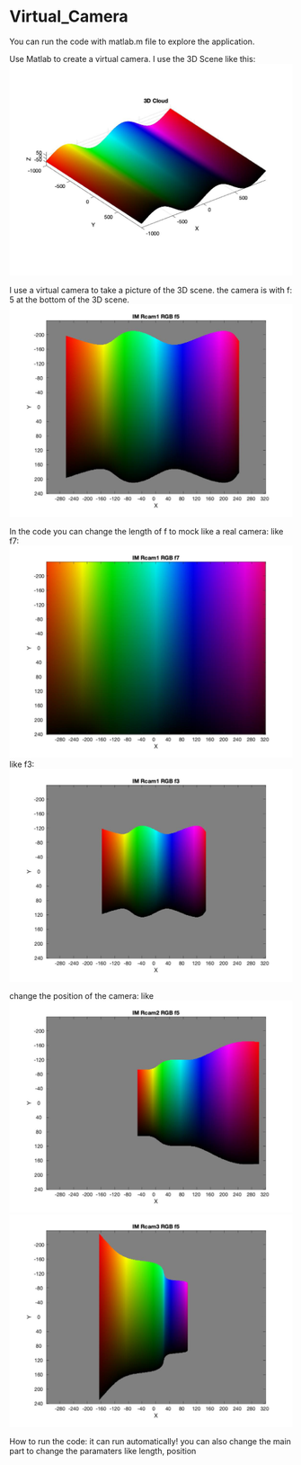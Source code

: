 # Virtual_Camera
You can run the code with matlab.m file to explore the application.

Use Matlab to create a virtual camera.
I use the 3D Scene like this:
![scence-rgb](scence-rgb.jpg)

I use a virtual camera to take a picture of the 3D scene.
the camera is with f: 5 at the bottom of the 3D scene.
![IM_Rcam1_RGB_f5](IM_Rcam1_RGB_f5.jpg)

In the code you can change the length of f to mock like a real camera:
like f7:
![IM_Rcam1_RGB_f7](IM_Rcam1_RGB_f7.jpg)
like f3:
![IM_Rcam1_RGB_f3](IM_Rcam1_RGB_f3.jpg)

change the position of the camera:
like
![IM_Rcam2_RGB_f5](IM_Rcam2_RGB_f5.jpg)
![IM_Rcam3_RGB_f5](IM_Rcam3_RGB_f5.jpg)

How to run the code:
it can run automatically!
you can also change the main part to change the paramaters
like length, position
